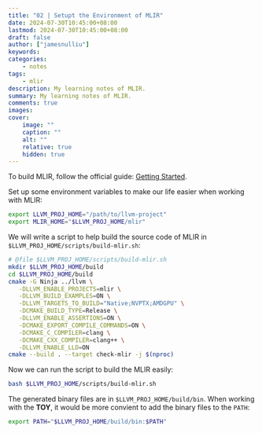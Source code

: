 ```yaml
---
title: "02 | Setupt the Environment of MLIR"
date: 2024-07-30T10:45:00+08:00
lastmod: 2024-07-30T10:45:00+08:00
draft: false
author: ["jamesnulliu"]
keywords: 
categories:
    - notes
tags:
    - mlir
description: My learning notes of MLIR.
summary: My learning notes of MLIR.
comments: true
images: 
cover:
    image: ""
    caption: ""
    alt: ""
    relative: true
    hidden: true
---
```


To build MLIR, follow the official guide: [Getting Started](https://mlir.llvm.org/getting_started/).

Set up some environment variables to make our life easier when working with MLIR:

```bash
export LLVM_PROJ_HOME="/path/to/llvm-project"
export MLIR_HOME="$LLVM_PROJ_HOME/mlir"
```

We will write a script to help build the source code of MLIR in `$LLVM_PROJ_HOME/scripts/build-mlir.sh`:

```bash
# @file $LLVM_PROJ_HOME/scripts/build-mlir.sh
mkdir $LLVM_PROJ_HOME/build
cd $LLVM_PROJ_HOME/build
cmake -G Ninja ../llvm \
   -DLLVM_ENABLE_PROJECTS=mlir \
   -DLLVM_BUILD_EXAMPLES=ON \
   -DLLVM_TARGETS_TO_BUILD="Native;NVPTX;AMDGPU" \
   -DCMAKE_BUILD_TYPE=Release \
   -DLLVM_ENABLE_ASSERTIONS=ON \
   -DCMAKE_EXPORT_COMPILE_COMMANDS=ON \
   -DCMAKE_C_COMPILER=clang \
   -DCMAKE_CXX_COMPILER=clang++ \
   -DLLVM_ENABLE_LLD=ON
cmake --build . --target check-mlir -j $(nproc)
```

Now we can run the script to build the MLIR easily:

```bash
bash $LLVM_PROJ_HOME/scripts/build-mlir.sh
```

The generated binary files are in `$LLVM_PROJ_HOME/build/bin`. When working with the **TOY**, it would be more convient to add the binary files to the `PATH`:

```bash
export PATH="$LLVM_PROJ_HOME/build/bin:$PATH"
```